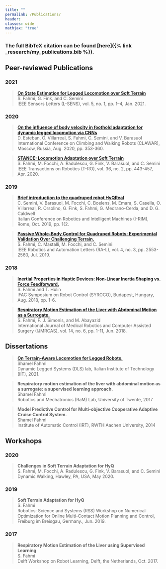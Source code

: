 ```yaml
---
title: ""
permalink: /Publications/
header:
classes: wide
mathjax: "true"
---
```


<!--
<details>
  <summary>BibTeX source</summary>
  
```
{% raw %}
@Article{Fahmi2019TRO,
  Title                    = {{STANCE}: Locomotion Adaptation over Soft Terrain},
  Author                   = {S. {Fahmi} and M. {Focchi} and A. {Radulescu} 
                           and G. {Fink} and V. {Barasuol} and C. {Semini}},
  Journal                  = {{IEEE} Trans. Robot. ({T-RO})},
  Year                     = {2019},
  Month                    = {Oct.},
  Pages                    = {1--15},
  doi                      = {10.1109/TRO.2019.2954670},
}
{% endraw %}
 ```
</details>

-->


### The full BibTeX citation can be found [here]({% link _research/my_publications.bib %}).

## Peer-reviewed Publications

### 2021
> [__On State Estimation for Legged Locomotion over Soft Terrain__](https://iit-dlslab.github.io/papers/fahmi21lsens.pdf) <br>
S. Fahmi, G. Fink, and C. Semini <br>
IEEE Sensors Letters (L-SENS), vol. 5, no. 1, pp. 1–4, Jan. 2021.


### 2020
> [__On the influence of body velocity in foothold adaptation for dynamic legged locomotion via CNNs__](https://iit-dlslab.github.io/papers/esteban20clawar.pdf)<br>
D. Esteban, O. Villarreal, S. Fahmi, C. Semini, and V. Barasuol <br>
International Conference on Climbing and Walking Robots (CLAWAR), Moscow, Russia, Aug. 2020, pp. 353-360.

> [__STANCE: Locomotion Adaptation over Soft Terrain__](https://iit-dlslab.github.io/papers/fahmi19tro.pdf) <br>
S. Fahmi, M. Focchi, A. Radulescu, G. Fink, V. Barasuol, and C. Semini <br>
IEEE Transactions on Robotics (T-RO), vol. 36, no. 2, pp. 443-457, Apr. 2020.

### 2019
> [__Brief introduction to the quadruped robot HyQReal__](https://iit-dlslab.github.io/papers/irim19semini_final.pdf)<br>
C. Semini, V. Barasuol, M. Focchi, C. Boelens, M. Emara, S. Casella, O. Villarreal, R. Orsolino, G. Fink, S. Fahmi,
G. Medrano-Cerda, and D. G. Caldwell <br>
Italian Conference on Robotics and Intelligent Machines (I-RIM), Rome, Oct. 2019, pp. 1{2.

> [__Passive Whole-Body Control for Quadruped Robots: Experimental Validation Over Challenging Terrain.__](https://iit-dlslab.github.io/papers/fahmi19ral.pdf) <br>
S. Fahmi, C. Mastalli, M. Focchi, and C. Semini <br>
IEEE Robotics and Automation Letters (RA-L), vol. 4, no. 3, pp. 2553-2560, Jul. 2019.

### 2018
> [__Inertial Properties in Haptic Devices: Non-Linear Inertia Shaping vs. Force Feedforward.__](https://www.sciencedirect.com/science/article/pii/S2405896318332270) <br>
S. Fahmi and T. Hulin <br>
IFAC Symposium on Robot Control (SYROCO), Budapest, Hungary, Aug. 2018, pp. 1-6.

> [__Respiratory Motion Estimation of the Liver with Abdominal Motion as a Surrogate.__](https://onlinelibrary.wiley.com/doi/pdf/10.1002/rcs.1940) <br>
S. Fahmi, F. J. Simonis, and M. Abayazid <br>
International Journal of Medical Robotics and Computer Assisted Surgery (IJMRCAS), vol. 14, no. 6, pp. 1-11, Jun. 2018.


## Dissertations
> [__On Terrain-Aware Locomotion for Legged Robots.__](https://iit-dlslab.github.io/papers/sfahmi_thesis.pdf) <br>
Shamel Fahmi <br>
Dynamic Legged Systems (DLS) lab, Italian Institute of Technology (IIT), 2021.

> __Respiratory motion estimation of the liver with abdominal motion as a surrogate: a supervised learning approach.__ <br>
Shamel Fahmi <br>
Robotics and Mechatronics (RaM) Lab, University of Twente, 2017

> __Model Predictive Control for Multi-objective Cooperative Adaptive Cruise Control System.__ <br>
Shamel Fahmi <br>
Institute of Automatic Control (IRT), RWTH Aachen University, 2014

## Workshops

### 2020
> __Challenges in Soft Terrain Adaptation for HyQ__<br>
S. Fahmi, M. Focchi, A. Radulescu, G. Fink, V. Barasuol, and C. Semini<br>
Dynamic Walking, Hawley, PA, USA, May 2020.

### 2019 

> __Soft Terrain Adaptation for HyQ__<br>
S. Fahmi<br>
Robotics: Science and Systems (RSS) Workshop on Numerical Optimization for Online Multi-Contact Motion Planning and Control, Freiburg im Breisgau, Germany., Jun. 2019.

### 2017 
> __Respiratory Motion Estimation of the Liver using Supervised Learning__<br>
S. Fahmi<br>
Delft Workshop on Robot Learning, Delft, the Netherlands, Oct. 2017.